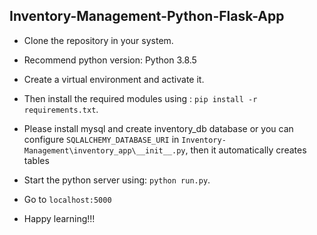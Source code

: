 ## Inventory-Management-Python-Flask-App

- Clone the repository in your system.

- Recommend python version:  Python 3.8.5

- Create a virtual environment and activate it. 

- Then install the required modules using : `pip install -r requirements.txt`.

- Please install mysql and create inventory_db database or you can configure `SQLALCHEMY_DATABASE_URI` in `Inventory-Management\inventory_app\__init__.py`, then it automatically creates tables

- Start the python server using: `python run.py`.

- Go to `localhost:5000` 

- Happy learning!!!
